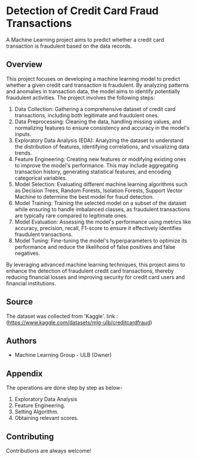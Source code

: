 
# Detection of Credit Card Fraud Transactions

A Machine Learning project aims to predict whether a credit card transaction is fraudulent based on the data records.


## Overview
This project focuses on developing a machine learning model to predict whether a given credit card transaction is fraudulent. By analyzing patterns and anomalies in transaction data, the model aims to identify potentially fraudulent activities. The project involves the following steps:

1. Data Collection: Gathering a comprehensive dataset of credit card transactions, including both legitimate and fraudulent ones.
2. Data Preprocessing: Cleaning the data, handling missing values, and normalizing features to ensure consistency and accuracy in the model's inputs.
3. Exploratory Data Analysis (EDA): Analyzing the dataset to understand the distribution of features, identifying correlations, and visualizing data trends.
4. Feature Engineering: Creating new features or modifying existing ones to improve the model's performance. This may include aggregating transaction history, generating statistical features, and encoding categorical variables.
5. Model Selection: Evaluating different machine learning algorithms such as Decision Trees, Random Forests, Isolation Forests, Support Vector Machine to determine the best model for fraud detection.
6. Model Training: Training the selected model on a subset of the dataset while ensuring to handle imbalanced classes, as fraudulent transactions are typically rare compared to legitimate ones.
7. Model Evaluation: Assessing the model's performance using metrics like accuracy, precision, recall, F1-score to ensure it effectively identifies fraudulent transactions.
8. Model Tuning: Fine-tuning the model's hyperparameters to optimize its performance and reduce the likelihood of false positives and false negatives.

By leveraging advanced machine learning techniques, this project aims to enhance the detection of fraudulent credit card transactions, thereby reducing financial losses and improving security for credit card users and financial institutions.

## Source
The dataset was collected from 'Kaggle'.
link :(https://www.kaggle.com/datasets/mlg-ulb/creditcardfraud)
## Authors

- Machine Learning Group - ULB (Owner)


## Appendix

The operations are done step by step as below-

1. Exploratory Data Analysis
2. Feature Engineering.
3. Setting Algorithm.
2. Obtaining relevant scores.

## Contributing

Contributions are always welcome!


